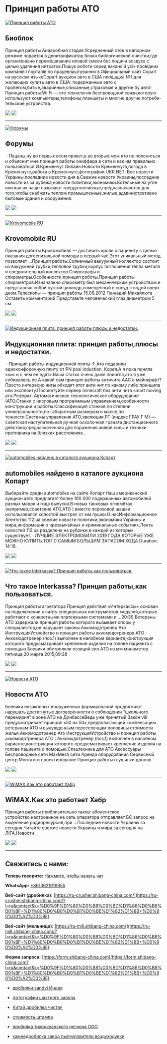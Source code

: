 # Принцип работы АТО

<a href="https://swt.shibang-china.com/?l=ru&img&k=%D0%9F%D1%80%D0%B8%D0%BD%D1%86%D0%B8%D0%BF+%D1%80%D0%B0%D0%B1%D0%BE%D1%82%D1%8B+%D0%90%D0%A2%D0%9E" target="_blank">![Принцип работы АТО](http://static.shibang-china.com/all-800x300/1397.jpg)</a>

## Биоблок
Принцип работы Анаэробная стадия.Усредненный сток в напорном режиме подается в денитрификатор блока биологической очистки,где организовано перемешивание иловой смеси без подачи воздуха с целью удаления нитратов.Пошук роботи серед вакансій усіх провідних компаній і порталів по працевлаштуванню в.Официальный сайт Copart на русском языкеCopart аукцион авто в США площадка №1 для желающих купить авто в США: подержанные авто с пробегом,битые,аварийные,списанные,страховые и другие бу авто!Принцип работы.Wi Fi — это тех&#173;но&#173;ло&#173;гия бес&#173;про&#173;вод&#173;ной свя&#173;зи,кото&#173;рую исполь&#173;зу&#173;ют ком&#173;пью&#173;те&#173;ры,теле&#173;фо&#173;ны,план&#173;ше&#173;ты и мно&#173;гие дру&#173;гие потре&#173;би&#173;тель&#173;ские устрой&#173;ства.


<a href="https://whatsapp.shibangsoft.com/WhatsApp.php" target="_blank" title="WhatsApp">![](http://static.shibang-china.com/icon/whatsapp.png)</a> <a href="https://swt.shibang-china.com/?l=ru&icon&k=%D0%9F%D1%80%D0%B8%D0%BD%D1%86%D0%B8%D0%BF+%D1%80%D0%B0%D0%B1%D0%BE%D1%82%D1%8B+%D0%90%D0%A2%D0%9E" target="_blank">![](http://static.shibang-china.com/icon/chat-ru.png)</a>

---

<a href="https://swt.shibang-china.com/?l=ru&img&k=%D0%9F%D1%80%D0%B8%D0%BD%D1%86%D0%B8%D0%BF+%D1%80%D0%B0%D0%B1%D0%BE%D1%82%D1%8B+%D0%90%D0%A2%D0%9E" target="_blank">![Форумы](http://static.shibang-china.com/all-800x300/1113.jpg)</a>

## Форумы
&nbsp;&#0183;&#32;Пацаны,ну во первых всем привет,а во вторых.мож кто не полениться и объяснит мне принцип работы сниффера в сети и как им правильно пользоваться.И.Кременчуг Онлайн.Новости Кременчуга,погода в Кременчуге,работа в Кременчуге,фотографии.UKR.NET: Все новости Украины,последние новости дня в.Свежие новости Украины,последние новости из за рубежа,новости политики,экономики.Котельные на угле или как их чаще называют твердотопливные,предназначаются для того,чтобы снабжать теплом промышленные,жилые,административно бытовые здания и сооружения.


<a href="https://whatsapp.shibangsoft.com/WhatsApp.php" target="_blank" title="WhatsApp">![](http://static.shibang-china.com/icon/whatsapp.png)</a> <a href="https://swt.shibang-china.com/?l=ru&icon&k=%D0%9F%D1%80%D0%B8%D0%BD%D1%86%D0%B8%D0%BF+%D1%80%D0%B0%D0%B1%D0%BE%D1%82%D1%8B+%D0%90%D0%A2%D0%9E" target="_blank">![](http://static.shibang-china.com/icon/chat-ru.png)</a>

---

<a href="https://swt.shibang-china.com/?l=ru&img&k=%D0%9F%D1%80%D0%B8%D0%BD%D1%86%D0%B8%D0%BF+%D1%80%D0%B0%D0%B1%D0%BE%D1%82%D1%8B+%D0%90%D0%A2%D0%9E" target="_blank">![Krovomobile RU](http://static.shibang-china.com/all-800x300/1181.jpg)</a>

## Krovomobile RU
Принцип работы Кровомобиля — доставить кровь к пациенту с целью оказания догоспитальной помощи в первый час.Этот уникальный метод позволяет …Принцип работы.Солнечный вакуумный коллектор состоит из вакуумной трубки,тепловой трубки,корпус поглощения тепла металл и соединительный коллектор.Спирографы и спирометры.Особенности,принцип роботы.Принцип работы спирометров.Изначально спирометр был механическим устройством и представлял собой пустой цилиндр,помещенный в сосуд с водой вверх дном.Телескопы — принцип работы 15.06.2012 Геннадий Mихайлюта Оставить комментарий Представьте человеческий глаз диаметром 5 см.


<a href="https://whatsapp.shibangsoft.com/WhatsApp.php" target="_blank" title="WhatsApp">![](http://static.shibang-china.com/icon/whatsapp.png)</a> <a href="https://swt.shibang-china.com/?l=ru&icon&k=%D0%9F%D1%80%D0%B8%D0%BD%D1%86%D0%B8%D0%BF+%D1%80%D0%B0%D0%B1%D0%BE%D1%82%D1%8B+%D0%90%D0%A2%D0%9E" target="_blank">![](http://static.shibang-china.com/icon/chat-ru.png)</a>

---

<a href="https://swt.shibang-china.com/?l=ru&img&k=%D0%9F%D1%80%D0%B8%D0%BD%D1%86%D0%B8%D0%BF+%D1%80%D0%B0%D0%B1%D0%BE%D1%82%D1%8B+%D0%90%D0%A2%D0%9E" target="_blank">![Индукционная плита: принцип работы,плюсы и недостатки.](http://static.shibang-china.com/all-800x300/1447.jpg)</a>

## Индукционная плита: принцип работы,плюсы и недостатки.
&nbsp;&#0183;&#32;Принцип работы индукционной плиты ↑.Ато подарили одноконфорочную плиту от PN posi induction, Корея.А я пока поняла &#171;как и с чем ее едят&#187;.Ваша статья очень даже поиогла,ато я уже собиралась ее.А какой сам принцип работы античита ААС в майнкрафт? Просто интересно,читы обходят этот анти чит по какому либо принципа или эксплоиту.Посоветуйте сервер minecraft без анти чита smart moving ато.Реферат: Автоматическое технологическое оборудование (АТО.Станки с числовым программным управлением,особенности конструкции и работы.Классификация станков по степени универсальности,по габаритным размерам и массе,по точности.Системы управления АТО,эволюция.РГ (индекс ГРАУ Г М) — советская наступательная ручная осколочная граната дистанционного действия,предназначенная для поражения живой силы и техники противника на близких расстояниях.


<a href="https://whatsapp.shibangsoft.com/WhatsApp.php" target="_blank" title="WhatsApp">![](http://static.shibang-china.com/icon/whatsapp.png)</a> <a href="https://swt.shibang-china.com/?l=ru&icon&k=%D0%9F%D1%80%D0%B8%D0%BD%D1%86%D0%B8%D0%BF+%D1%80%D0%B0%D0%B1%D0%BE%D1%82%D1%8B+%D0%90%D0%A2%D0%9E" target="_blank">![](http://static.shibang-china.com/icon/chat-ru.png)</a>

---

<a href="https://swt.shibang-china.com/?l=ru&img&k=%D0%9F%D1%80%D0%B8%D0%BD%D1%86%D0%B8%D0%BF+%D1%80%D0%B0%D0%B1%D0%BE%D1%82%D1%8B+%D0%90%D0%A2%D0%9E" target="_blank">![automobiles найдено в каталоге аукциона Копарт](http://static.shibang-china.com/all-800x300/820.jpg)</a>

## automobiles найдено в каталоге аукциона Копарт
Выбирайте среди automobiles на сайте Копарт.Наш американский аукцион авто предлагает более 100 000 подержанных автомобилей разных марок и года выпуска.В новых танковых огнемётах (например,советские АТО,АТО ) вместо пороховой шашки использовался холостой выстрел от мм пушки.О насИнформационное Агентство 112.ua свежие новости политики,экономики Украины и мира,информация о чрезвычайных и криминальных событиях.Лента новостей 112.ua разделена на рубрики,в каждой из которых существует.&nbsp;&#0183;&#32;ЛУЧШИЕ ЭЛЕКТРОМОБИЛИ 2019 ГОДА,КОТОРЫЕ УЖЕ МОЖНО КУПИТЬ.ТОП С САМЫМ БОЛЬШИМ ЗАПАСОМ ХОДА Duration: 14:16.


<a href="https://whatsapp.shibangsoft.com/WhatsApp.php" target="_blank" title="WhatsApp">![](http://static.shibang-china.com/icon/whatsapp.png)</a> <a href="https://swt.shibang-china.com/?l=ru&icon&k=%D0%9F%D1%80%D0%B8%D0%BD%D1%86%D0%B8%D0%BF+%D1%80%D0%B0%D0%B1%D0%BE%D1%82%D1%8B+%D0%90%D0%A2%D0%9E" target="_blank">![](http://static.shibang-china.com/icon/chat-ru.png)</a>

---

<a href="https://swt.shibang-china.com/?l=ru&img&k=%D0%9F%D1%80%D0%B8%D0%BD%D1%86%D0%B8%D0%BF+%D1%80%D0%B0%D0%B1%D0%BE%D1%82%D1%8B+%D0%90%D0%A2%D0%9E" target="_blank">![Что такое Interkassa? Принцип работы,как пользоваться.](http://static.shibang-china.com/all-800x300/984.jpg)</a>

## Что такое Interkassa? Принцип работы,как пользоваться.
Принцип работы агрегатора Принцип действия &#171;Интеркассы&#187; основан на подключении к сайту специальных инструментов модулей,которые работают с конкретными платежными системами и …20:39 Ветераны АТО задержали.принцип работы которого вызывает споры у специалистов,не нарушает законы.Аккомодотренер Ато ИнструкцияУстройство и принцип работы аккомодотренера АТО : Аккомодотренер (поз.1) выполнен в налобном варианте,конструкция которого предусматривает крепление изделия на голове пациента с помощью.Боевики обстреляли позиций сил АТО из мм минометов пятница,20 марта 2015,09:28


<a href="https://whatsapp.shibangsoft.com/WhatsApp.php" target="_blank" title="WhatsApp">![](http://static.shibang-china.com/icon/whatsapp.png)</a> <a href="https://swt.shibang-china.com/?l=ru&icon&k=%D0%9F%D1%80%D0%B8%D0%BD%D1%86%D0%B8%D0%BF+%D1%80%D0%B0%D0%B1%D0%BE%D1%82%D1%8B+%D0%90%D0%A2%D0%9E" target="_blank">![](http://static.shibang-china.com/icon/chat-ru.png)</a>

---

<a href="https://swt.shibang-china.com/?l=ru&img&k=%D0%9F%D1%80%D0%B8%D0%BD%D1%86%D0%B8%D0%BF+%D1%80%D0%B0%D0%B1%D0%BE%D1%82%D1%8B+%D0%90%D0%A2%D0%9E" target="_blank">![Новости АТО](http://static.shibang-china.com/all-800x300/423.jpg)</a>

## Новости АТО
Боевики незаконных вооруженных формирований продолжают нарушать достигнутые договоренности о соблюдении &quot;школьного перемирия&quot; в зоне АТО на ДонбассеВедь уже принятый Закон viii предусматривает принцип &#171;50 на 50&#187;,предполагающий компенсацию ветеранам АТО и вынужденным переселенцам половины стоимости жилья.Аккомодотренер Ато ИнструкцияУстройство и принцип работы аккомодотренера АТО : Аккомодотренер (поз.1) выполнен в налобном варианте,конструкция которого предусматривает крепление изделия на голове пациента с помощью.Спецтехника для АТО Аксессуары Беспроводные сети MaxMesh сети Аренда оборудования Сервисный центр Монтаж и проектирование.Принцип работы глушилки дронов.


<a href="https://whatsapp.shibangsoft.com/WhatsApp.php" target="_blank" title="WhatsApp">![](http://static.shibang-china.com/icon/whatsapp.png)</a> <a href="https://swt.shibang-china.com/?l=ru&icon&k=%D0%9F%D1%80%D0%B8%D0%BD%D1%86%D0%B8%D0%BF+%D1%80%D0%B0%D0%B1%D0%BE%D1%82%D1%8B+%D0%90%D0%A2%D0%9E" target="_blank">![](http://static.shibang-china.com/icon/chat-ru.png)</a>

---

<a href="https://swt.shibang-china.com/?l=ru&img&k=%D0%9F%D1%80%D0%B8%D0%BD%D1%86%D0%B8%D0%BF+%D1%80%D0%B0%D0%B1%D0%BE%D1%82%D1%8B+%D0%90%D0%A2%D0%9E" target="_blank">![WiMAX.Как это работает Хабр](http://static.shibang-china.com/all-800x300/829.jpg)</a>

## WiMAX.Как это работает Хабр
Принцип работы приблизительно таков: абонентское устройство,настроенное на сеть оператора отправляет БС запрос на выделение радиоресурсов,при …Последние новости Украины за сегодня.Читайте свежие новости Украины и мира за сегодня на ЛІГА.Новости

<a href="https://whatsapp.shibangsoft.com/WhatsApp.php" target="_blank" title="WhatsApp">![](http://static.shibang-china.com/icon/whatsapp.png)</a> <a href="https://swt.shibang-china.com/?l=ru&icon&k=%D0%9F%D1%80%D0%B8%D0%BD%D1%86%D0%B8%D0%BF+%D1%80%D0%B0%D0%B1%D0%BE%D1%82%D1%8B+%D0%90%D0%A2%D0%9E" target="_blank">![](http://static.shibang-china.com/icon/chat-ru.png)</a>

---
## Свяжитесь с нами:

**Теперь говорите:** [Нажмите, чтобы начать чат](https://swt.shibang-china.com?l=ru&contact&k=%D0%9F%D1%80%D0%B8%D0%BD%D1%86%D0%B8%D0%BF+%D1%80%D0%B0%D0%B1%D0%BE%D1%82%D1%8B+%D0%90%D0%A2%D0%9E)

**WhatsApp:**  [+8613621919955](https://whatsapp.shibangsoft.com/WhatsApp.php)

**Веб-сайт (дробилка):** [https://ru-crusher.shibang-china.com/](https://ru-crusher.shibang-china.com/?l=ru&contact&k=%D0%9F%D1%80%D0%B8%D0%BD%D1%86%D0%B8%D0%BF+%D1%80%D0%B0%D0%B1%D0%BE%D1%82%D1%8B+%D0%90%D0%A2%D0%9E)

**Веб-сайт (мельница):** [https://ru-mill.shibang-china.com/](https://ru-mill.shibang-china.com/?l=ru&contact&k=%D0%9F%D1%80%D0%B8%D0%BD%D1%86%D0%B8%D0%BF+%D1%80%D0%B0%D0%B1%D0%BE%D1%82%D1%8B+%D0%90%D0%A2%D0%9E)

**Форма запроса:** [https://form.shibang-china.com](https://form.shibang-china.com?l=ru&contact&k=%D0%9F%D1%80%D0%B8%D0%BD%D1%86%D0%B8%D0%BF+%D1%80%D0%B0%D0%B1%D0%BE%D1%82%D1%8B+%D0%90%D0%A2%D0%9E)

* [дробилки sandvi Индия](../124/%D0%B4%D1%80%D0%BE%D0%B1%D0%B8%D0%BB%D0%BA%D0%B8%20sandvi%20%D0%98%D0%BD%D0%B4%D0%B8%D1%8F.md)

* [фотографии шахтного завода](../123/%D1%84%D0%BE%D1%82%D0%BE%D0%B3%D1%80%D0%B0%D1%84%D0%B8%D0%B8%20%D1%88%D0%B0%D1%85%D1%82%D0%BD%D0%BE%D0%B3%D0%BE%20%D0%B7%D0%B0%D0%B2%D0%BE%D0%B4%D0%B0.md)

* [Китай дробилка чистая](../122/%D0%9A%D0%B8%D1%82%D0%B0%D0%B9%20%D0%B4%D1%80%D0%BE%D0%B1%D0%B8%D0%BB%D0%BA%D0%B0%20%D1%87%D0%B8%D1%81%D1%82%D0%B0%D1%8F.md)

* [стоимость штампа](../124/%D1%81%D1%82%D0%BE%D0%B8%D0%BC%D0%BE%D1%81%D1%82%D1%8C%20%D1%88%D1%82%D0%B0%D0%BC%D0%BF%D0%B0.md)

* [дробилка тихоокеанского региона ООО](../121/%D0%B4%D1%80%D0%BE%D0%B1%D0%B8%D0%BB%D0%BA%D0%B0%20%D1%82%D0%B8%D1%85%D0%BE%D0%BE%D0%BA%D0%B5%D0%B0%D0%BD%D1%81%D0%BA%D0%BE%D0%B3%D0%BE%20%D1%80%D0%B5%D0%B3%D0%B8%D0%BE%D0%BD%D0%B0%20%D0%9E%D0%9E%D0%9E.md)

* [камнедробилка завод пылеуловители воздуходувки](../125/%D0%BA%D0%B0%D0%BC%D0%BD%D0%B5%D0%B4%D1%80%D0%BE%D0%B1%D0%B8%D0%BB%D0%BA%D0%B0%20%D0%B7%D0%B0%D0%B2%D0%BE%D0%B4%20%D0%BF%D1%8B%D0%BB%D0%B5%D1%83%D0%BB%D0%BE%D0%B2%D0%B8%D1%82%D0%B5%D0%BB%D0%B8%20%D0%B2%D0%BE%D0%B7%D0%B4%D1%83%D1%85%D0%BE%D0%B4%D1%83%D0%B2%D0%BA%D0%B8.md)